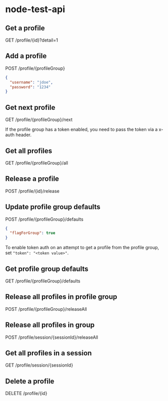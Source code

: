 # node-test-api

## Get a profile
GET /profile/{id}?detail=1

## Add a profile
POST /profile/{profileGroup}
```json
{
  "username": "jdoe",
  "password": "1234"
}
```

## Get next profile
GET /profile/{profileGroup}/next

If the profile group has a token enabled, you need to pass the token via a x-auth header.

## Get all profiles
GET /profile/{profileGroup}/all

## Release a profile
POST /profile/{id}/release

## Update profile group defaults
POST /profile/{profileGroup}/defaults

```json
{
  "flagForGroup": true
}
```

To enable token auth on an attempt to get a profile from the profile group, set `"token": "<token value>"`.

## Get profile group defaults
GET /profile/{profileGroup}/defaults

## Release all profiles in profile group
POST /profile/{profileGroup}/releaseAll

## Release all profiles in group
POST /profile/session/{sessionId}/releaseAll

## Get all profiles in a session
GET /profile/session/{sessionId}

## Delete a profile
DELETE /profile/{id}

